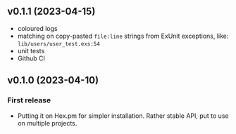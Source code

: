 ## v0.1.1 (2023-04-15)

- coloured logs
- matching on copy-pasted `file:line` strings from ExUnit exceptions, like:
  `lib/users/user_test.exs:54`
- unit tests
- Github CI

## v0.1.0 (2023-04-10)

### First release

- Putting it on Hex.pm for simpler installation. Rather stable API, put to use on multiple projects.
